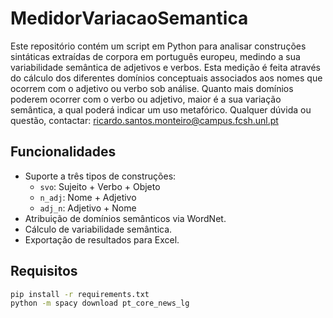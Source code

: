# MedidorVariacaoSemantica

Este repositório contém um script em Python para analisar construções sintáticas extraídas de corpora em português europeu, medindo a sua variabilidade semântica de adjetivos e verbos.
Esta medição é feita através do cálculo dos diferentes domínios conceptuais associados aos nomes que ocorrem com o adjetivo ou verbo sob análise.
Quanto mais domínios poderem ocorrer com o verbo ou adjetivo, maior é a sua variação semântica, a qual poderá indicar um uso metafórico.
Qualquer dúvida ou questão, contactar: ricardo.santos.monteiro@campus.fcsh.unl.pt

## Funcionalidades
- Suporte a três tipos de construções:
  - `svo`: Sujeito + Verbo + Objeto
  - `n_adj`: Nome + Adjetivo
  - `adj_n`: Adjetivo + Nome
- Atribuição de domínios semânticos via WordNet.
- Cálculo de variabilidade semântica.
- Exportação de resultados para Excel.

## Requisitos
```bash
pip install -r requirements.txt
python -m spacy download pt_core_news_lg

